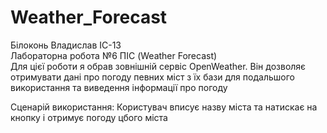 # Weather_Forecast
</h1>Білоконь Владислав ІС-13</h1> <br>
Лабораторна робота №6 ПІС (Weather Forecast)<br>
Для цієї роботи я обрав зовнішній сервіс OpenWeather. Він дозволяє отримувати дані про погоду певних міст з їх бази для подальшого використання та виведення інформації про погоду

Сценарій використання: Користувач вписує назву міста та натискає на кнопку і отримує погоду цбого міста
